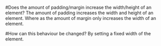 #Does the amount of padding/margin increase the width/height of an element?
The amount of padding increases the width and height of an element.
Where as the amount of margin only increases the width of an element.

#How can this behaviour be changed?
By setting a fixed width of the element.
